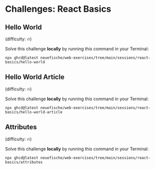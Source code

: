 # Challenges: React Basics

## Hello World

(difficulty: 🔥)

Solve this challenge **locally** by running this command in your Terminal:

```
npx ghcd@latest neuefische/web-exercises/tree/main/sessions/react-basics/hello-world
```

## Hello World Article

(difficulty: 🔥)

Solve this challenge **locally** by running this command in your Terminal:

```
npx ghcd@latest neuefische/web-exercises/tree/main/sessions/react-basics/hello-world-article
```

## Attributes

(difficulty: 🔥)

Solve this challenge **locally** by running this command in your Terminal:

```
npx ghcd@latest neuefische/web-exercises/tree/main/sessions/react-basics/attributes
```
